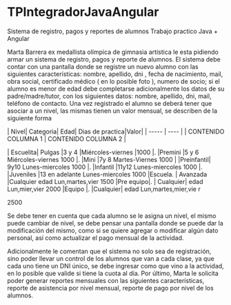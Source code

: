 # TPIntegradorJavaAngular
Sistema de registro, pagos y reportes de alumnos
Trabajo practico Java + Angular

Marta Barrera ex medallista olímpica de gimnasia artística le esta pidiendo armar un sistema de registro,
pagos y reporte de alumnos.
El sistema debe contar con una pantalla donde se registre un nuevo alumno con las siguientes
características: nombre, apellido, dni , fecha de nacimiento, mail, obra social, certificado médico ( en lo
posible foto ), numero de socio; si el alumno es menor de edad debe completarse adicionalmente los
datos de su padre/madre/tutor, con los siguientes datos: nombre, apellido, dni, mail, teléfono de
contacto.
Una vez registrado el alumno se deberá tener que asociar a un nivel, las mismas tienen un valor
mensual, se describen de la siguiente forma

| Nivel| Categoria| Edad| Dias de practica|Valor|
| ----- | ---- |
| CONTENIDO COLUMNA 1 | CONTENIDO COLUMNA 2 |


| Escuelita| Pulgas |3  y 4 |Miércoles-viernes |1000
|.         |Premini |5 y 6 Miércoles-viernes 1000
|.         |Mini |7y 8 Martes-Viernes 1000
|          |Preinfantil| 9y10 Lunes-miercoles 1000
|.         |Infantil |11y12 Lunes-miercoles 1000
|.         |Juveniles |13 en adelante Lunes-miercoles 1000
|Escuela.  | Avanzada |Cualquier edad Lun,martes,vier 1500
|Pre equipo|.         | Cualquier| edad Lun,mier,vier 2000
|Equipo    |.         |Cualquier| edad Lun,martes,mier,vie
r

2500

Se debe tener en cuenta que cada alumno se le asigna un nivel, el mismo puede cambiar de nivel, se
debe pensar una pantalla donde se puede dar la modificación del mismo, como si se quiere agregar o
modificar algún dato personal, así como actualizar el pago mensual de la actividad.

Adicionalmente le comentan que el sistema no solo sea de registración, sino poder llevar un control de
los alumnos que van a cada clase, ya que cada uno tiene un DNI único, se debe ingresar como que vino a
la actividad, en lo posible que valide si tiene la cuota al día.
Por último, Marta le solicita poder generar reportes mensuales con las siguientes características, reporte
de asistencia por nivel mensual, reporte de pago por nivel de los alumnos.
